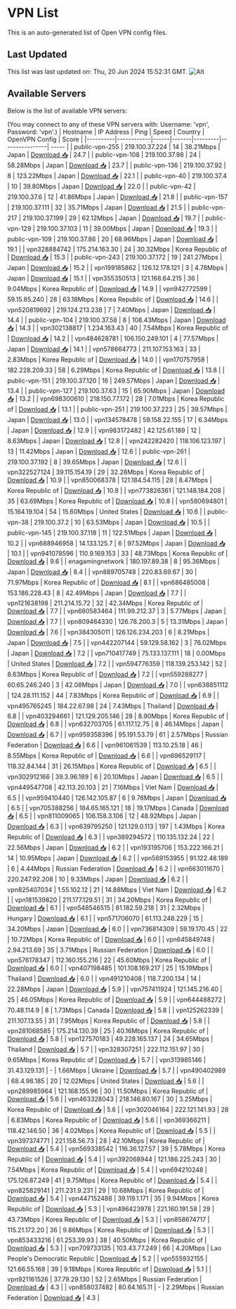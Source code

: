 # VPN List

This is an auto-generated list of Open VPN config files.

## Last Updated

This list was last updated on: Thu, 20 Jun 2024 15:52:31 GMT.
![Alt](https://repobeats.axiom.co/api/embed/186b98318ef1479477931607c1ad7d823f12451f.svg "Repobeats analytics image")

## Available Servers

Below is the list of available VPN servers:

(You may connect to any of these VPN servers with: Username: 'vpn', Password: 'vpn'.)
| Hostname | IP Address | Ping | Speed | Country | OpenVPN Config | Score |
|----------|------------|------|-------|---------|----------------| ----- |
| public-vpn-255 | 219.100.37.224 | 14 | 38.21Mbps | Japan | [Download 📥](./configs/server_0_JP.ovpn) | 24.7 |
| public-vpn-108 | 219.100.37.98 | 24 | 58.28Mbps | Japan | [Download 📥](./configs/server_1_JP.ovpn) | 23.7 |
| public-vpn-136 | 219.100.37.92 | 8 | 123.22Mbps | Japan | [Download 📥](./configs/server_2_JP.ovpn) | 22.1 |
| public-vpn-40 | 219.100.37.4 | 10 | 39.80Mbps | Japan | [Download 📥](./configs/server_3_JP.ovpn) | 22.0 |
| public-vpn-42 | 219.100.37.6 | 12 | 41.86Mbps | Japan | [Download 📥](./configs/server_4_JP.ovpn) | 21.8 |
| public-vpn-157 | 219.100.37.111 | 32 | 35.71Mbps | Japan | [Download 📥](./configs/server_5_JP.ovpn) | 21.5 |
| public-vpn-217 | 219.100.37.199 | 29 | 62.12Mbps | Japan | [Download 📥](./configs/server_6_JP.ovpn) | 19.7 |
| public-vpn-129 | 219.100.37.103 | 11 | 39.00Mbps | Japan | [Download 📥](./configs/server_7_JP.ovpn) | 19.3 |
| public-vpn-109 | 219.100.37.86 | 20 | 68.96Mbps | Japan | [Download 📥](./configs/server_8_JP.ovpn) | 19.1 |
| vpn328884742 | 175.214.163.30 | 24 | 30.32Mbps | Korea Republic of | [Download 📥](./configs/server_9_KR.ovpn) | 15.3 |
| public-vpn-243 | 219.100.37.172 | 19 | 241.27Mbps | Japan | [Download 📥](./configs/server_10_JP.ovpn) | 15.2 |
| vpn199185862 | 126.12.178.121 | 3 | 4.78Mbps | Japan | [Download 📥](./configs/server_11_JP.ovpn) | 15.1 |
| vpn355350513 | 121.168.64.215 | 36 | 9.04Mbps | Korea Republic of | [Download 📥](./configs/server_12_KR.ovpn) | 14.9 |
| vpn942772599 | 59.15.85.240 | 28 | 63.18Mbps | Korea Republic of | [Download 📥](./configs/server_13_KR.ovpn) | 14.6 |
| vpn520819692 | 219.124.213.238 | 7 | 7.40Mbps | Japan | [Download 📥](./configs/server_14_JP.ovpn) | 14.4 |
| public-vpn-104 | 219.100.37.58 | 8 | 108.43Mbps | Japan | [Download 📥](./configs/server_15_JP.ovpn) | 14.3 |
| vpn302138817 | 1.234.163.43 | 40 | 7.54Mbps | Korea Republic of | [Download 📥](./configs/server_16_KR.ovpn) | 14.2 |
| vpn484628781 | 106.150.249.101 | 4 | 77.57Mbps | Japan | [Download 📥](./configs/server_17_JP.ovpn) | 14.1 |
| vpn578664773 | 211.107.153.163 | 33 | 2.83Mbps | Korea Republic of | [Download 📥](./configs/server_18_KR.ovpn) | 14.0 |
| vpn170757958 | 182.228.209.33 | 58 | 6.29Mbps | Korea Republic of | [Download 📥](./configs/server_19_KR.ovpn) | 13.8 |
| public-vpn-151 | 219.100.37.120 | 16 | 249.57Mbps | Japan | [Download 📥](./configs/server_20_JP.ovpn) | 13.4 |
| public-vpn-127 | 219.100.37.63 | 15 | 65.90Mbps | Japan | [Download 📥](./configs/server_21_JP.ovpn) | 13.2 |
| vpn698300610 | 218.150.77.172 | 28 | 7.01Mbps | Korea Republic of | [Download 📥](./configs/server_22_KR.ovpn) | 13.1 |
| public-vpn-251 | 219.100.37.223 | 25 | 39.57Mbps | Japan | [Download 📥](./configs/server_23_JP.ovpn) | 13.0 |
| vpn134578478 | 59.158.22.155 | 17 | 6.34Mbps | Japan | [Download 📥](./configs/server_24_JP.ovpn) | 12.9 |
| vpn983172482 | 42.125.61.189 | 12 | 8.63Mbps | Japan | [Download 📥](./configs/server_25_JP.ovpn) | 12.8 |
| vpn242282420 | 118.106.123.197 | 13 | 11.42Mbps | Japan | [Download 📥](./configs/server_26_JP.ovpn) | 12.6 |
| public-vpn-261 | 219.100.37.192 | 8 | 39.65Mbps | Japan | [Download 📥](./configs/server_27_JP.ovpn) | 12.6 |
| vpn322527124 | 39.115.154.19 | 29 | 32.28Mbps | Korea Republic of | [Download 📥](./configs/server_28_KR.ovpn) | 10.9 |
| vpn850068378 | 121.184.54.115 | 28 | 8.47Mbps | Korea Republic of | [Download 📥](./configs/server_29_KR.ovpn) | 10.8 |
| vpn773826361 | 121.148.184.208 | 35 | 63.69Mbps | Korea Republic of | [Download 📥](./configs/server_30_KR.ovpn) | 10.8 |
| vpn580694801 | 15.164.19.104 | 54 | 15.60Mbps | United States | [Download 📥](./configs/server_31_US.ovpn) | 10.6 |
| public-vpn-38 | 219.100.37.2 | 10 | 63.53Mbps | Japan | [Download 📥](./configs/server_32_JP.ovpn) | 10.5 |
| public-vpn-145 | 219.100.37.118 | 11 | 122.51Mbps | Japan | [Download 📥](./configs/server_33_JP.ovpn) | 10.2 |
| vpn688946958 | 14.133.125.7 | 6 | 97.52Mbps | Japan | [Download 📥](./configs/server_34_JP.ovpn) | 10.1 |
| vpn941078596 | 110.9.169.153 | 33 | 48.73Mbps | Korea Republic of | [Download 📥](./configs/server_35_KR.ovpn) | 9.6 |
| enagamingnetwork | 180.197.89.38 | 8 | 95.36Mbps | Japan | [Download 📥](./configs/server_36_JP.ovpn) | 8.4 |
| vpn889705748 | 220.83.69.67 | 30 | 71.97Mbps | Korea Republic of | [Download 📥](./configs/server_37_KR.ovpn) | 8.1 |
| vpn686485008 | 153.186.228.43 | 8 | 42.49Mbps | Japan | [Download 📥](./configs/server_38_JP.ovpn) | 7.7 |
| vpn121638198 | 211.214.15.72 | 32 | 42.34Mbps | Korea Republic of | [Download 📥](./configs/server_39_KR.ovpn) | 7.7 |
| vpn680583464 | 111.99.212.37 | 3 | 5.77Mbps | Japan | [Download 📥](./configs/server_40_JP.ovpn) | 7.7 |
| vpn809464330 | 126.78.200.3 | 5 | 13.31Mbps | Japan | [Download 📥](./configs/server_41_JP.ovpn) | 7.6 |
| vpn384305011 | 126.126.234.203 | 6 | 8.21Mbps | Japan | [Download 📥](./configs/server_42_JP.ovpn) | 7.5 |
| vpn442207144 | 59.129.58.162 | 3 | 76.02Mbps | Japan | [Download 📥](./configs/server_43_JP.ovpn) | 7.2 |
| vpn710417749 | 75.133.137.111 | 18 | 0.00Mbps | United States | [Download 📥](./configs/server_44_US.ovpn) | 7.2 |
| vpn594776359 | 118.139.253.142 | 52 | 8.63Mbps | Korea Republic of | [Download 📥](./configs/server_45_KR.ovpn) | 7.2 |
| vpn559288277 | 60.65.246.240 | 3 | 42.08Mbps | Japan | [Download 📥](./configs/server_46_JP.ovpn) | 7.0 |
| vpn638851112 | 124.28.111.152 | 44 | 7.83Mbps | Korea Republic of | [Download 📥](./configs/server_47_KR.ovpn) | 6.9 |
| vpn495765245 | 184.22.67.98 | 24 | 7.43Mbps | Thailand | [Download 📥](./configs/server_48_TH.ovpn) | 6.8 |
| vpn403294661 | 121.129.205.146 | 28 | 8.90Mbps | Korea Republic of | [Download 📥](./configs/server_49_KR.ovpn) | 6.8 |
| vpn632703705 | 61.117.12.75 | 8 | 46.14Mbps | Japan | [Download 📥](./configs/server_50_JP.ovpn) | 6.7 |
| vpn959358396 | 95.191.53.79 | 61 | 2.57Mbps | Russian Federation | [Download 📥](./configs/server_51_RU.ovpn) | 6.6 |
| vpn961061539 | 113.10.25.18 | 46 | 8.55Mbps | Korea Republic of | [Download 📥](./configs/server_52_KR.ovpn) | 6.6 |
| vpn696529117 | 118.32.84.144 | 31 | 26.15Mbps | Korea Republic of | [Download 📥](./configs/server_53_KR.ovpn) | 6.5 |
| vpn302912166 | 39.3.96.189 | 6 | 20.10Mbps | Japan | [Download 📥](./configs/server_54_JP.ovpn) | 6.5 |
| vpn449547708 | 42.113.20.103 | 21 | 7.16Mbps | Viet Nam | [Download 📥](./configs/server_55_VN.ovpn) | 6.5 |
| vpn959410440 | 126.142.105.87 | 6 | 9.76Mbps | Japan | [Download 📥](./configs/server_56_JP.ovpn) | 6.5 |
| vpn705388256 | 184.65.165.121 | 18 | 19.17Mbps | Canada | [Download 📥](./configs/server_57_CA.ovpn) | 6.5 |
| vpn811009065 | 106.158.3.106 | 12 | 48.92Mbps | Japan | [Download 📥](./configs/server_58_JP.ovpn) | 6.3 |
| vpn639795250 | 121.129.0.113 | 197 | 1.43Mbps | Korea Republic of | [Download 📥](./configs/server_59_KR.ovpn) | 6.3 |
| vpn389294572 | 110.135.132.24 | 22 | 22.56Mbps | Japan | [Download 📥](./configs/server_60_JP.ovpn) | 6.2 |
| vpn193195706 | 153.222.166.21 | 14 | 10.95Mbps | Japan | [Download 📥](./configs/server_61_JP.ovpn) | 6.2 |
| vpn569153955 | 91.122.48.189 | 6 | 4.44Mbps | Russian Federation | [Download 📥](./configs/server_62_RU.ovpn) | 6.2 |
| vpn663011670 | 220.247.92.208 | 10 | 9.33Mbps | Japan | [Download 📥](./configs/server_63_JP.ovpn) | 6.2 |
| vpn825407034 | 1.55.102.12 | 21 | 14.88Mbps | Viet Nam | [Download 📥](./configs/server_64_VN.ovpn) | 6.2 |
| vpn181539820 | 211.177.129.51 | 31 | 34.20Mbps | Korea Republic of | [Download 📥](./configs/server_65_KR.ovpn) | 6.1 |
| vpn548546515 | 81.182.59.218 | 31 | 2.32Mbps | Hungary | [Download 📥](./configs/server_66_HU.ovpn) | 6.1 |
| vpn571706070 | 61.113.248.229 | 15 | 34.20Mbps | Japan | [Download 📥](./configs/server_67_JP.ovpn) | 6.0 |
| vpn736814309 | 59.19.170.45 | 22 | 10.72Mbps | Korea Republic of | [Download 📥](./configs/server_68_KR.ovpn) | 6.0 |
| vpn645849748 | 2.94.213.69 | 35 | 3.71Mbps | Russian Federation | [Download 📥](./configs/server_69_RU.ovpn) | 6.0 |
| vpn576178347 | 112.160.155.216 | 22 | 45.60Mbps | Korea Republic of | [Download 📥](./configs/server_70_KR.ovpn) | 6.0 |
| vpn407198485 | 101.108.169.217 | 25 | 15.19Mbps | Thailand | [Download 📥](./configs/server_71_TH.ovpn) | 6.0 |
| vpn491210408 | 118.7.200.134 | 14 | 22.28Mbps | Japan | [Download 📥](./configs/server_72_JP.ovpn) | 5.9 |
| vpn757411924 | 121.145.216.40 | 25 | 46.05Mbps | Korea Republic of | [Download 📥](./configs/server_73_KR.ovpn) | 5.9 |
| vpn644488272 | 70.48.114.9 | 8 | 1.73Mbps | Canada | [Download 📥](./configs/server_74_CA.ovpn) | 5.8 |
| vpn125262339 | 211.107.13.55 | 31 | 7.95Mbps | Korea Republic of | [Download 📥](./configs/server_75_KR.ovpn) | 5.8 |
| vpn281068585 | 175.214.130.39 | 25 | 40.16Mbps | Korea Republic of | [Download 📥](./configs/server_76_KR.ovpn) | 5.8 |
| vpn127570183 | 49.228.165.137 | 24 | 34.65Mbps | Thailand | [Download 📥](./configs/server_77_TH.ovpn) | 5.7 |
| vpn328307251 | 222.112.151.97 | 30 | 9.65Mbps | Korea Republic of | [Download 📥](./configs/server_78_KR.ovpn) | 5.7 |
| vpn313985146 | 31.43.129.131 | - | 1.66Mbps | Ukraine | [Download 📥](./configs/server_79_UA.ovpn) | 5.7 |
| vpn490402989 | 68.4.98.185 | 20 | 12.02Mbps | United States | [Download 📥](./configs/server_80_US.ovpn) | 5.6 |
| vpn289985964 | 121.168.155.96 | 30 | 11.50Mbps | Korea Republic of | [Download 📥](./configs/server_81_KR.ovpn) | 5.6 |
| vpn463328043 | 218.146.80.167 | 30 | 3.25Mbps | Korea Republic of | [Download 📥](./configs/server_82_KR.ovpn) | 5.6 |
| vpn302046164 | 222.121.141.93 | 28 | 6.83Mbps | Korea Republic of | [Download 📥](./configs/server_83_KR.ovpn) | 5.6 |
| vpn369366211 | 118.42.146.50 | 36 | 4.02Mbps | Korea Republic of | [Download 📥](./configs/server_84_KR.ovpn) | 5.5 |
| vpn397374771 | 221.158.56.73 | 28 | 42.10Mbps | Korea Republic of | [Download 📥](./configs/server_85_KR.ovpn) | 5.4 |
| vpn569338542 | 116.36.127.57 | 39 | 5.78Mbps | Korea Republic of | [Download 📥](./configs/server_86_KR.ovpn) | 5.4 |
| vpn392068944 | 121.186.225.243 | 30 | 7.54Mbps | Korea Republic of | [Download 📥](./configs/server_87_KR.ovpn) | 5.4 |
| vpn694210248 | 175.126.87.249 | 41 | 9.75Mbps | Korea Republic of | [Download 📥](./configs/server_88_KR.ovpn) | 5.4 |
| vpn825829141 | 211.231.9.231 | 29 | 10.68Mbps | Korea Republic of | [Download 📥](./configs/server_89_KR.ovpn) | 5.4 |
| vpn447152488 | 39.119.1.171 | 35 | 9.94Mbps | Korea Republic of | [Download 📥](./configs/server_90_KR.ovpn) | 5.3 |
| vpn496423978 | 221.160.191.58 | 29 | 43.73Mbps | Korea Republic of | [Download 📥](./configs/server_91_KR.ovpn) | 5.3 |
| vpn858674717 | 115.21.172.20 | 36 | 9.86Mbps | Korea Republic of | [Download 📥](./configs/server_92_KR.ovpn) | 5.3 |
| vpn853433216 | 61.253.39.93 | 38 | 40.50Mbps | Korea Republic of | [Download 📥](./configs/server_93_KR.ovpn) | 5.3 |
| vpn709733135 | 103.43.77.249 | 66 | 4.20Mbps | Lao People's Democratic Republic | [Download 📥](./configs/server_94_LA.ovpn) | 5.2 |
| vpn555932155 | 121.66.55.168 | 39 | 9.18Mbps | Korea Republic of | [Download 📥](./configs/server_95_KR.ovpn) | 5.1 |
| vpn921161526 | 37.79.29.130 | 52 | 2.65Mbps | Russian Federation | [Download 📥](./configs/server_96_RU.ovpn) | 4.3 |
| vpn858037482 | 80.64.165.11 | - | 2.29Mbps | Russian Federation | [Download 📥](./configs/server_97_RU.ovpn) | 4.3 |
